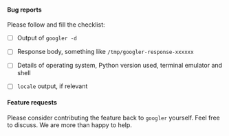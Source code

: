#### Bug reports
Please follow and fill the checklist:
- [ ] Output of `googler -d`
- [ ] Response body, something like `/tmp/googler-response-xxxxxx`
- [ ] Details of operating system, Python version used, terminal emulator and shell
- [ ] `locale` output, if relevant
  
  
#### Feature requests
Please consider contributing the feature back to `googler` yourself. Feel free to discuss. We are more than happy to help.
